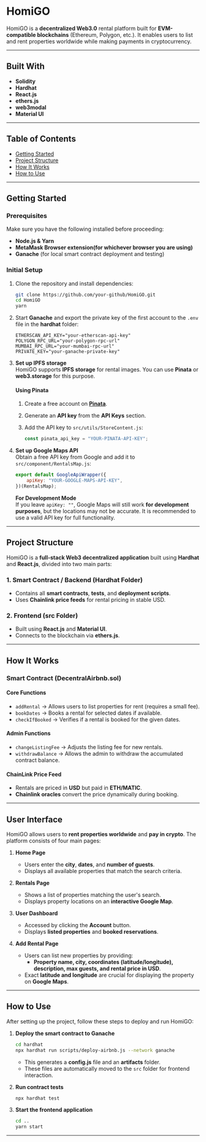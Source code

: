# HomiGO  

HomiGO is a **decentralized Web3.0** rental platform built for **EVM-compatible blockchains** (Ethereum, Polygon, etc.). It enables users to list and rent properties worldwide while making payments in cryptocurrency.  

---

## Built With  

- **Solidity**  
- **Hardhat**  
- **React.js**  
- **ethers.js**  
- **web3modal**  
- **Material UI**  

---

## Table of Contents  

- [Getting Started](#getting-started)  
- [Project Structure](#project-structure)  
- [How It Works](#how-it-works)  
- [How to Use](#how-to-use)  

---

## Getting Started  

### Prerequisites  
Make sure you have the following installed before proceeding:  

- **Node.js & Yarn**  
- **MetaMask Browser extension(for whichever browser you are using)**  
- **Ganache** (for local smart contract deployment and testing)  

### Initial Setup  

1. Clone the repository and install dependencies:  

   ```sh
   git clone https://github.com/your-github/HomiGO.git
   cd HomiGO
   yarn
   ```

2. Start **Ganache** and export the private key of the first account to the `.env` file in the **hardhat** folder:  

   ```plaintext
   ETHERSCAN_API_KEY="your-etherscan-api-key"
   POLYGON_RPC_URL="your-polygon-rpc-url"
   MUMBAI_RPC_URL="your-mumbai-rpc-url"
   PRIVATE_KEY="your-ganache-private-key"
   ```

3. **Set up IPFS storage**  
   HomiGO supports **IPFS storage** for rental images. You can use **Pinata** or **web3.storage** for this purpose.  

   #### Using Pinata  
   1. Create a free account on **[Pinata](https://www.pinata.cloud/)**.  
   2. Generate an **API key** from the **API Keys** section.  
   3. Add the API key to `src/utils/StoreContent.js`:  

      ```js
      const pinata_api_key = "YOUR-PINATA-API-KEY";
      ```

4. **Set up Google Maps API**  
   Obtain a free API key from Google and add it to `src/component/RentalsMap.js`:  

   ```js
   export default GoogleApiWrapper({
       apiKey: "YOUR-GOOGLE-MAPS-API-KEY",
   })(RentalsMap);
   ```

   **For Development Mode**  
   If you leave `apiKey: ""`, Google Maps will still work **for development purposes**, but the locations may not be accurate. It is recommended to use a valid API key for full functionality.  

---

## Project Structure  

HomiGO is a **full-stack Web3 decentralized application** built using **Hardhat** and **React.js**, divided into two main parts:  

### 1. Smart Contract / Backend (Hardhat Folder)  
- Contains all **smart contracts**, **tests**, and **deployment scripts**.  
- Uses **Chainlink price feeds** for rental pricing in stable USD.  

### 2. Frontend (src Folder)  
- Built using **React.js** and **Material UI**.  
- Connects to the blockchain via **ethers.js**.  

---

## How It Works  

### Smart Contract (DecentralAirbnb.sol)  

#### Core Functions  
- `addRental` → Allows users to list properties for rent (requires a small fee).  
- `bookDates` → Books a rental for selected dates if available.  
- `checkIfBooked` → Verifies if a rental is booked for the given dates.  

#### Admin Functions  
- `changeListingFee` → Adjusts the listing fee for new rentals.  
- `withdrawBalance` → Allows the admin to withdraw the accumulated contract balance.  

#### ChainLink Price Feed  
- Rentals are priced in **USD** but paid in **ETH/MATIC**.  
- **Chainlink oracles** convert the price dynamically during booking.  

---

## User Interface  

HomiGO allows users to **rent properties worldwide** and **pay in crypto**. The platform consists of four main pages:  

1. **Home Page**  
   - Users enter the **city**, **dates**, and **number of guests**.  
   - Displays all available properties that match the search criteria.  

2. **Rentals Page**  
   - Shows a list of properties matching the user's search.  
   - Displays property locations on an **interactive Google Map**.  

3. **User Dashboard**  
   - Accessed by clicking the **Account** button.  
   - Displays **listed properties** and **booked reservations**.  

4. **Add Rental Page**  
   - Users can list new properties by providing:  
     - **Property name, city, coordinates (latitude/longitude), description, max guests, and rental price in USD**.  
   - Exact **latitude and longitude** are crucial for displaying the property on **Google Maps**.  

---

## How to Use  

After setting up the project, follow these steps to deploy and run HomiGO:  

1. **Deploy the smart contract to Ganache**  

   ```sh
   cd hardhat
   npx hardhat run scripts/deploy-airbnb.js --network ganache
   ```

   - This generates a **config.js** file and an **artifacts** folder.  
   - These files are automatically moved to the `src` folder for frontend interaction.  

2. **Run contract tests**  

   ```sh
   npx hardhat test
   ```

3. **Start the frontend application**  

   ```sh
   cd ..  
   yarn start
   ```

---


